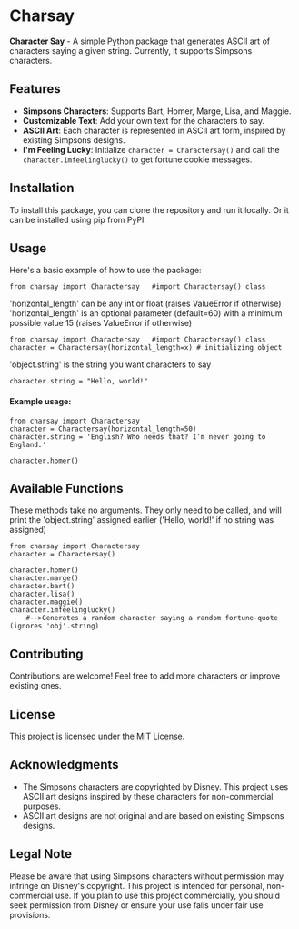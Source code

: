 # Charsay

**Character Say** - A simple Python package that generates ASCII art of characters saying a given string. Currently, it supports Simpsons characters.

## Features

- **Simpsons Characters**: Supports Bart, Homer, Marge, Lisa, and Maggie.
- **Customizable Text**: Add your own text for the characters to say.
- **ASCII Art**: Each character is represented in ASCII art form, inspired by existing Simpsons designs.
- **I'm Feeling Lucky**: Initialize `character = Charactersay()` and call the `character.imfeelinglucky()` to get fortune cookie messages.

## Installation

To install this package, you can clone the repository and run it locally. Or it can be installed using pip from PyPI.


## Usage

Here's a basic example of how to use the package:
```python.
from charsay import Charactersay   #import Charactersay() class
```
'horizontal_length' can be any int or float (raises ValueError if otherwise)
'horizontal_length' is an optional parameter (default=60) with a minimum possible value 15 (raises ValueError if otherwise)
```python.
from charsay import Charactersay   #import Charactersay() class
character = Charactersay(horizontal_length=x) # initializing object 
```
'object.string' is the string you want characters to say
```python.
character.string = "Hello, world!"
```
#### Example usage:

```python.
from charsay import Charactersay
character = Charactersay(horizontal_length=50)
character.string = 'English? Who needs that? I’m never going to England.'

character.homer()
```

## Available Functions
These methods take no arguments. They only need to be called, and will print the 'object.string' assigned earlier ('Hello, world!' if no string was assigned)
```python.
from charsay import Charactersay
character = Charactersay()

character.homer() 
character.marge()
character.bart()
character.lisa()
character.maggie()
character.imfeelinglucky() 
    #-->Generates a random character saying a random fortune-quote (ignores 'obj'.string)
```

## Contributing

Contributions are welcome! Feel free to add more characters or improve existing ones.

## License

This project is licensed under the [MIT License](LICENSE).

## Acknowledgments

- The Simpsons characters are copyrighted by Disney. This project uses ASCII art designs inspired by these characters for non-commercial purposes.
- ASCII art designs are not original and are based on existing Simpsons designs.

## Legal Note

Please be aware that using Simpsons characters without permission may infringe on Disney's copyright. This project is intended for personal, non-commercial use. If you plan to use this project commercially, you should seek permission from Disney or ensure your use falls under fair use provisions.
